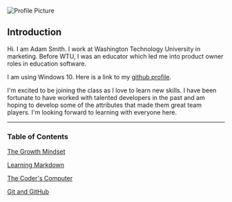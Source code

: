 ![Profile Picture](https://avatars1.githubusercontent.com/u/63020278?s=460&u=b436d9ce8928f6db05a3242b02a9ff954d3e12dc&v=4)
## Introduction
Hi. I am Adam Smith. I work at Washington Technology University in marketing. Before WTU, I was an educator which led me into product owner roles in education software.

I am using Windows 10. Here is a link to my [github profile](https://github.com/adamsmithgit).

I'm excited to be joining the class as I love to learn new skills. I have been fortunate to have worked with talented developers in the past and am hoping to develop some of the attributes that made them great team players. I'm looking forward to learning with everyone here.

<hr class="ljhr" />

### Table of Contents

[The Growth Mindset](growthmindset)

[Learning Markdown](markdown)

[The Coder's Computer](coderscomputer)

[Git and GitHub](git)



